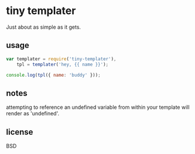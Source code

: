 tiny templater
===

Just about as simple as it gets.

## usage

````js
var templater = require('tiny-templater'),
    tpl = templater('hey, {{ name }}');

console.log(tpl({ name: 'buddy' }));
````

## notes

attempting to reference an undefined variable from within your template will render as 'undefined'.

## license

BSD
